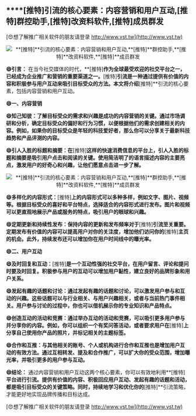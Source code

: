 ## ****[推特]**引流的核心要素：内容营销和用户互动,**[推特]**群控助手,**[推特]**改资料软件,**[推特]**成员群发**

[😍想了解推广相关软件的朋友请登录 http://www.vst.tw](http://www.vst.tw)

 <center><img src="https://vst.tw/MP4/tuiguang/png/4.png" alt="**[推特]**引流的核心要素：内容营销和用户互动,**[推特]**群控助手,**[推特]**改资料软件,**[推特]**成员群发"></center>

**😄引言：**
在当今社交媒体的时代，**[推特]**作为全球最受欢迎的社交平台之一，已经成为企业推广和营销的重要渠道之一。**[推特]**引流是一种通过提供有价值的内容和积极参与用户互动来吸引目标受众的方法。本文将介绍**[推特]**引流的核心要素，包括内容营销和用户互动。

**😄一、内容营销**

**😄知己知彼：了解目标受众的需求和兴趣是成功的内容营销的关键。通过市场调研和分析，确定目标受众的偏好和行为习惯，以便根据他们的需求创建相关的内容。例如，如果你的目标受众是年轻的科技爱好者，那么你可以分享关于最新科技趋势和产品评测的内容。**

**😄引人入胜的标题和摘要：在**[推特]**这样的快速消费信息的平台上，引人入胜的标题和摘要是吸引用户点击和阅读的关键。使用简洁明了的语言描述内容的主要亮点，激发用户的好奇心和兴趣，让他们愿意点击进一步了解。**

 <center><img src="https://vst.tw/MP4/tuiguang/png/6.png" alt="**[推特]**引流的核心要素：内容营销和用户互动,**[推特]**群控助手,**[推特]**改资料软件,**[推特]**成员群发"></center>

**😄多样化的内容形式：**[推特]**上的内容形式可以多种多样，例如文字、图片、视频等。根据目标受众的喜好和平台特点，选择适合的内容形式进行发布。图片和视频可以更直观地展示产品或服务的特点，吸引用户的眼球和兴趣。**

**😄定期更新和持续性发布：保持内容的更新和发布频率对于**[推特]**引流至关重要。定期发布有价值的内容可以提高用户对你的关注度，增加他们访问你的**[推特]**主页的机会。此外，持续发布还可以增加你在用户时间线中的曝光率。**

**😄二、用户互动**

**😄及时回复和互动：**[推特]**是一个互动性强的社交平台，在用户留言、评论和提问时要及时回复。积极参与用户的互动可以增加用户黏性，建立良好的品牌形象和用户关系。**

**😄发起有趣的话题和讨论：通过发起有趣的话题和讨论，可以激发用户参与和互动的兴趣。这些话题可以与行业相关、与用户兴趣相关，或者与当前热门事件相关。用户参与讨论的过程中，你也可以借机展示你的专业知识和产品特点。**

**😄创造互动的活动和竞赛：通过举办互动的活动和竞赛，可以吸引更多用户参与并分享你的内容。例如，你可以组织一个有奖问答活动，或者要求用户在**[推特]**上分享自己使用你产品的照片，并标记相关的主题标签。**

**😄合作和互推：与其他相关的账号、个人或机构进行合作和互推也是增加用户互动的有效方法。通过互相转发、提及和合作推广，可以扩大你的受众范围，增加曝光率，并吸引更多的用户参与互动。**

**😄结论：**
通过内容营销和用户互动这两个核心要素，你可以有效地利用**[推特]**平台进行引流。提供有价值的内容、积极回应用户互动、发起有趣的话题和活动，都是吸引目标受众的关键策略。同时，持续地学习和优化你的**[推特]**引流策略，才能更好地实现品牌传播和目标达成。

[😍想了解推广相关软件的朋友请登录 http://www.vst.tw](http://www.vst.tw)



